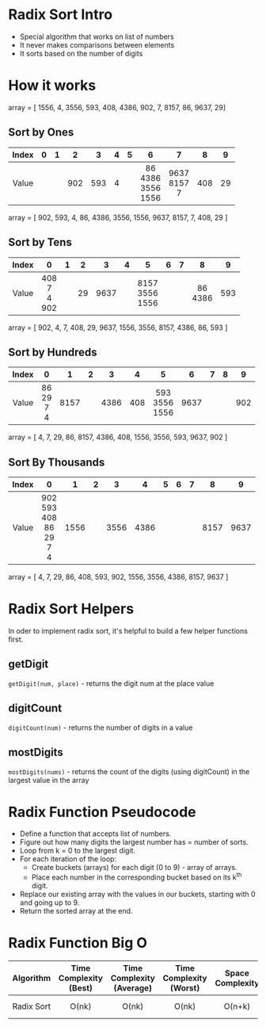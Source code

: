 # Radix Sort Intro
* Special algorithm that works on list of numbers
* It never makes comparisons between elements
* It sorts based on the number of digits

# How it works
array = [ 1556, 4, 3556, 593, 408, 4386, 902, 7, 8157, 86, 9637, 29] 

## Sort by Ones
|Index|0|1|2|3|4|5|6|7|8|9|
|:-:|:-:|:-:|:-:|:-:|:-:|:-:|:-:|:-:|:-:|:-:|
|Value|||902|593|4||86<br>4386<br>3556<br>1556|9637<br>8157<br>7|408|29

array = [ 902, 593, 4, 86, 4386, 3556, 1556, 9637, 8157, 7, 408, 29 ]

## Sort by Tens
|Index|0|1|2|3|4|5|6|7|8|9|
|:-:|:-:|:-:|:-:|:-:|:-:|:-:|:-:|:-:|:-:|:-:|
|Value|408<br>7<br>4<br>902||29|9637||8157<br>3556<br>1556|||86<br>4386|593|

array = [ 902, 4, 7, 408, 29, 9637, 1556, 3556, 8157, 4386, 86, 593 ]

## Sort by Hundreds
|Index|0|1|2|3|4|5|6|7|8|9|
|:-:|:-:|:-:|:-:|:-:|:-:|:-:|:-:|:-:|:-:|:-:|
|Value|86<br>29<br>7<br>4|8157||4386|408|593<br>3556<br>1556|9637|||902

array = [ 4, 7, 29, 86, 8157, 4386, 408, 1556, 3556, 593, 9637, 902 ]

## Sort By Thousands
|Index|0|1|2|3|4|5|6|7|8|9|
|:-:|:-:|:-:|:-:|:-:|:-:|:-:|:-:|:-:|:-:|:-:|
|Value|902<br>593<br>408<br>86<br>29<br>7<br>4|1556||3556|4386||||8157|9637|

array = [ 4, 7, 29, 86, 408, 593, 902, 1556, 3556, 4386, 8157, 9637 ]

# Radix Sort Helpers
In oder to implement radix sort, it's helpful to build a few helper functions first.
## getDigit

`getDigit(num, place)` - returns the digit num at the place value

## digitCount
`digitCount(num)` - returns the number of digits in a value

## mostDigits
`mostDigits(nums)` - returns the count of the digits (using digitCount) in the largest value in the array

# Radix Function Pseudocode
* Define a function that accepts list of numbers.
* Figure out how many digits the largest number has = number of sorts.
* Loop from k = 0 to the largest digit.
* For each iteration of the loop:
  * Create buckets (arrays) for each digit (0 to 9) - array of arrays.
  * Place each number in the corresponding bucket based on its k<sup>th</sup> digit.
* Replace our existing array with the values in our buckets, starting with 0 and going up to 9.
* Return the sorted array at the end.

# Radix Function Big O
|Algorithm|Time<br>Complexity<br>(Best)|Time<br>Complexity<br>(Average)|Time<br>Complexity<br>(Worst)|Space<br>Complexity|Use|Type|
|:-:|:-:|:-:|:-:|:-:|:-:|:-:|
|Radix Sort|O(nk)|O(nk)|O(nk)|O(n+k)|Sorting integers|Non-Comparison|
